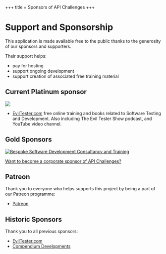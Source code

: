 +++
title = Sponsors of API Challenges
+++

# Support and Sponsorship

This application is made available free to the public thanks to the generosity of our sponsors and supporters.

Their support helps:

- pay for hosting
- support ongoing development
- support creation of associated free training material

## Current Platinum sponsor

[![](https://www.eviltester.com/siteimages/evil_laugh_cleaned_transparent_h300.png)](https://eviltester.com)

- [EvilTester.com](https://eviltester.com) free online training and books related to Software Testing and Development. Also including The Evil Tester Show podcast, and YouTube video channel.

## Gold Sponsors

[![Bespoke Software Development Consultancy and Training](https://compendiumdev.co.uk/images/cut_down_logo_152_171_e.png)](https://compendiumdev.co.uk)

[Want to become a corporate sponsor of API Challenges?](https://eviltester.com/page/sponsor/corporate/)

## Patreon

Thank you to everyone who helps supports this project by being a part of our Patreon programme:

- [Patreon](https://patreon.com/eviltester)

## Historic Sponsors

Thank you to all previous sponsors:

- [EvilTester.com](https://eviltester.com)
- [Compendium Developments](https://compendiumdev.co.uk)
